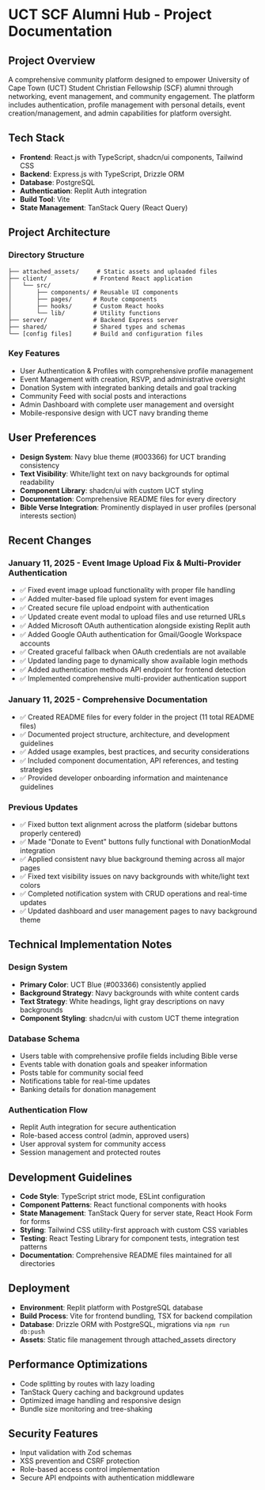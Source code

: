 # UCT SCF Alumni Hub - Project Documentation

## Project Overview
A comprehensive community platform designed to empower University of Cape Town (UCT) Student Christian Fellowship (SCF) alumni through networking, event management, and community engagement. The platform includes authentication, profile management with personal details, event creation/management, and admin capabilities for platform oversight.

## Tech Stack
- **Frontend**: React.js with TypeScript, shadcn/ui components, Tailwind CSS
- **Backend**: Express.js with TypeScript, Drizzle ORM
- **Database**: PostgreSQL
- **Authentication**: Replit Auth integration
- **Build Tool**: Vite
- **State Management**: TanStack Query (React Query)

## Project Architecture

### Directory Structure
```
├── attached_assets/     # Static assets and uploaded files
├── client/             # Frontend React application
│   └── src/
│       ├── components/ # Reusable UI components
│       ├── pages/      # Route components
│       ├── hooks/      # Custom React hooks
│       └── lib/        # Utility functions
├── server/             # Backend Express server
├── shared/             # Shared types and schemas
└── [config files]      # Build and configuration files
```

### Key Features
- User Authentication & Profiles with comprehensive profile management
- Event Management with creation, RSVP, and administrative oversight
- Donation System with integrated banking details and goal tracking
- Community Feed with social posts and interactions
- Admin Dashboard with complete user management and oversight
- Mobile-responsive design with UCT navy branding theme

## User Preferences
- **Design System**: Navy blue theme (#003366) for UCT branding consistency
- **Text Visibility**: White/light text on navy backgrounds for optimal readability
- **Component Library**: shadcn/ui with custom UCT styling
- **Documentation**: Comprehensive README files for every directory
- **Bible Verse Integration**: Prominently displayed in user profiles (personal interests section)

## Recent Changes

### January 11, 2025 - Event Image Upload Fix & Multi-Provider Authentication
- ✅ Fixed event image upload functionality with proper file handling
- ✅ Added multer-based file upload system for event images
- ✅ Created secure file upload endpoint with authentication
- ✅ Updated create event modal to upload files and use returned URLs
- ✅ Added Microsoft OAuth authentication alongside existing Replit auth
- ✅ Added Google OAuth authentication for Gmail/Google Workspace accounts
- ✅ Created graceful fallback when OAuth credentials are not available
- ✅ Updated landing page to dynamically show available login methods
- ✅ Added authentication methods API endpoint for frontend detection
- ✅ Implemented comprehensive multi-provider authentication support

### January 11, 2025 - Comprehensive Documentation
- ✅ Created README files for every folder in the project (11 total README files)
- ✅ Documented project structure, architecture, and development guidelines
- ✅ Added usage examples, best practices, and security considerations
- ✅ Included component documentation, API references, and testing strategies
- ✅ Provided developer onboarding information and maintenance guidelines

### Previous Updates
- ✅ Fixed button text alignment across the platform (sidebar buttons properly centered)
- ✅ Made "Donate to Event" buttons fully functional with DonationModal integration  
- ✅ Applied consistent navy blue background theming across all major pages
- ✅ Fixed text visibility issues on navy backgrounds with white/light text colors
- ✅ Completed notification system with CRUD operations and real-time updates
- ✅ Updated dashboard and user management pages to navy background theme

## Technical Implementation Notes

### Design System
- **Primary Color**: UCT Blue (#003366) consistently applied
- **Background Strategy**: Navy backgrounds with white content cards
- **Text Strategy**: White headings, light gray descriptions on navy backgrounds
- **Component Styling**: shadcn/ui with custom UCT theme integration

### Database Schema
- Users table with comprehensive profile fields including Bible verse
- Events table with donation goals and speaker information
- Posts table for community social feed
- Notifications table for real-time updates
- Banking details for donation management

### Authentication Flow
- Replit Auth integration for secure authentication
- Role-based access control (admin, approved users)
- User approval system for community access
- Session management and protected routes

## Development Guidelines
- **Code Style**: TypeScript strict mode, ESLint configuration
- **Component Patterns**: React functional components with hooks
- **State Management**: TanStack Query for server state, React Hook Form for forms
- **Styling**: Tailwind CSS utility-first approach with custom CSS variables
- **Testing**: React Testing Library for component tests, integration test patterns
- **Documentation**: Comprehensive README files maintained for all directories

## Deployment
- **Environment**: Replit platform with PostgreSQL database
- **Build Process**: Vite for frontend bundling, TSX for backend compilation
- **Database**: Drizzle ORM with PostgreSQL, migrations via `npm run db:push`
- **Assets**: Static file management through attached_assets directory

## Performance Optimizations
- Code splitting by routes with lazy loading
- TanStack Query caching and background updates  
- Optimized image handling and responsive design
- Bundle size monitoring and tree-shaking

## Security Features
- Input validation with Zod schemas
- XSS prevention and CSRF protection
- Role-based access control implementation
- Secure API endpoints with authentication middleware